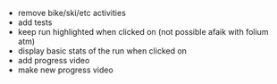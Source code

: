 * remove bike/ski/etc activities
* add tests
* keep run highlighted when clicked on (not possible afaik with folium atm)
* display basic stats of the run when clicked on
* add progress video
* make new progress video
